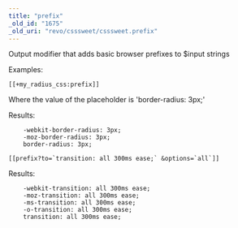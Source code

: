 ```yaml
---
title: "prefix"
_old_id: "1675"
_old_uri: "revo/csssweet/csssweet.prefix"
---
```


 Output modifier that adds basic browser prefixes to $input strings

 Examples:

```
[[+my_radius_css:prefix]]
```

 Where the value of the placeholder is 'border-radius: 3px;'

 Results:

```
	-webkit-border-radius: 3px;
	-moz-border-radius: 3px;
	border-radius: 3px;
```

```
[[prefix?to=`transition: all 300ms ease;` &options=`all`]]
```

 Results:

```
	-webkit-transition: all 300ms ease;
	-moz-transition: all 300ms ease;
	-ms-transition: all 300ms ease;
	-o-transition: all 300ms ease;
	transition: all 300ms ease;
```